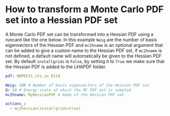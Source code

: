 # How to transform a Monte Carlo PDF set into a Hessian PDF set

A Monte Carlo PDF set can be transformed into a Hessian PDF using a runcard like the one below. In this example `Neig` are the number of basis eigenvectors of the Hessian PDF and `mc2hname` is an optional argument that can be added to give a custom name to the Hessian PDF set, if `mc2hname` is not defined, a default name will automatically be given to the Hessian PDF set. By default `installgrids` is `False`, by setting it to `True` we make sure that the Hessian PDF is added to the LHAPDF folder.

```yaml
pdf: NNPDF31_nlo_as_0118

Neig: 100 # Number of basis eigenvectors of the Hessian PDF set
Q: 10 # Energy scale at which the MC PDF set is sampled
mc2hname: MyHessianPDF # Name of the Hessian PDF set

actions_:
  - mc2hessian(installgrids=true)
```
